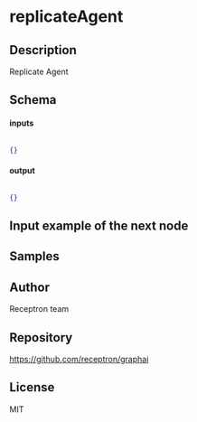 # replicateAgent




## Description

Replicate Agent

## Schema

#### inputs

```json

{}

```

#### output

```json

{}

```

## Input example of the next node



## Samples



## Author

Receptron team

## Repository

https://github.com/receptron/graphai

## License

MIT

